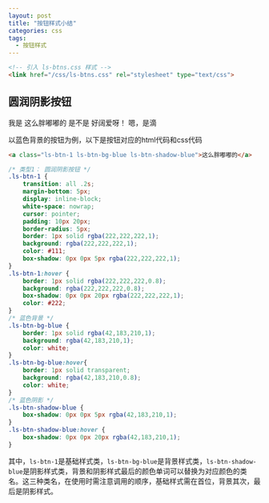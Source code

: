 ```yaml
---
layout: post
title: "按钮样式小结"
categories: css
tags: 
  - 按钮样式
---
```




```html
<!-- 引入 ls-btns.css 样式 -->
<link href="/css/ls-btns.css" rel="stylesheet" type="text/css">
```

## 圆润阴影按钮

<link href="/css/ls-btns.css" rel="stylesheet" type="text/css">
<!-- showdown markdown语法字符串转html -->
<script src="https://cdn.bootcss.com/showdown/1.9.0/showdown.js"></script>
<!-- highlight 语法高亮 -->
<link rel="alternate stylesheet" title="Paraiso Dark" href="https://highlightjs.org/static/demo/styles/paraiso-dark.css" type="text/css">
<script src="https://cdn.bootcss.com/highlight.js/9.15.6/highlight.min.js"></script>
<div class="a-5">
	<a class="ls-btn-1 ">我是</a>
	<a class="ls-btn-1 ls-btn-bg-blue ls-btn-shadow-blue">这么胖嘟嘟的</a>
	<a class="ls-btn-1 ls-btn-bg-red ls-btn-shadow-red">是不是</a>
	<a class="ls-btn-1 ls-btn-bg-orange ls-btn-shadow-orange">好阔爱呀！</a>
	<a class="ls-btn-1 ls-btn-bg-green ls-btn-shadow-green">嗯，是滴</a>
</div>


以蓝色背景的按钮为例，以下是按钮对应的html代码和css代码


```html
<a class="ls-btn-1 ls-btn-bg-blue ls-btn-shadow-blue">这么胖嘟嘟的</a>
```



```css
/* 类型1： 圆润阴影按钮 */
.ls-btn-1 {
	transition: all .2s;    
	margin-bottom: 5px;
	display: inline-block;
	white-space: nowrap;
	cursor: pointer;
	padding: 10px 20px;
	border-radius: 5px;
	border: 1px solid rgba(222,222,222,1);
	background: rgba(222,222,222,1);
	color: #111;
	box-shadow: 0px 0px 5px rgba(222,222,222,1);
}
.ls-btn-1:hover {
	border: 1px solid rgba(222,222,222,0.8);
	background: rgba(222,222,222,0.8);
	box-shadow: 0px 0px 20px rgba(222,222,222,1);
	color: #222;
}
/* 蓝色背景 */
.ls-btn-bg-blue {
	border: 1px solid rgba(42,183,210,1);
	background: rgba(42,183,210,1);
	color: white;
}
.ls-btn-bg-blue:hover{
	border: 1px solid transparent;
	background: rgba(42,183,210,0.8);
	color: white;
}
/* 蓝色阴影 */
.ls-btn-shadow-blue {
	box-shadow: 0px 0px 5px rgba(42,183,210,1);
}
.ls-btn-shadow-blue:hover {
	box-shadow: 0px 0px 20px rgba(42,183,210,1);
}

```

其中，```ls-btn-1```是基础样式类，```ls-btn-bg-blue```是背景样式类，```ls-btn-shadow-blue```是阴影样式类，背景和阴影样式最后的颜色单词可以替换为对应颜色的类名。这三种类名，在使用时需注意调用的顺序，基础样式需在首位，背景其次，最后是阴影样式。